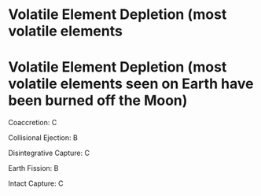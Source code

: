 # Volatile Element Depletion (most volatile elements

# Volatile Element Depletion (most volatile elements seen on Earth have been burned off the Moon)

Coaccretion: C

Collisional Ejection: B

Disintegrative Capture: C

Earth Fission: B

Intact Capture: C

